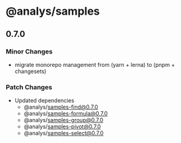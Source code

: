 # @analys/samples

## 0.7.0

### Minor Changes

- migrate monorepo management from (yarn + lerna) to (pnpm + changesets)

### Patch Changes

- Updated dependencies
  - @analys/samples-find@0.7.0
  - @analys/samples-formula@0.7.0
  - @analys/samples-group@0.7.0
  - @analys/samples-pivot@0.7.0
  - @analys/samples-select@0.7.0
